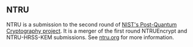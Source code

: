 ## NTRU

NTRU is a submission to the second round of [NIST's Post-Quantum Cryptography
project](https://csrc.nist.gov/Projects/Post-Quantum-Cryptography/Round-2-Submissions).
It is a merger of the first round NTRUEncrypt and NTRU-HRSS-KEM submissions. See [ntru.org](https://ntru.org) for more information.
